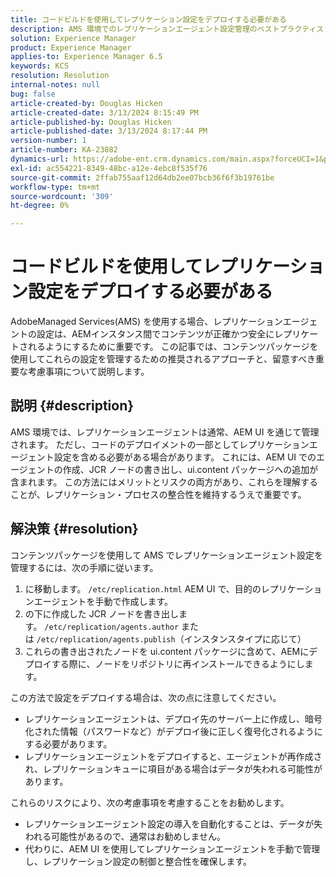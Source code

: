 ```yaml
---
title: コードビルドを使用してレプリケーション設定をデプロイする必要がある
description: AMS 環境でのレプリケーションエージェント設定管理のベストプラクティス
solution: Experience Manager
product: Experience Manager
applies-to: Experience Manager 6.5
keywords: KCS
resolution: Resolution
internal-notes: null
bug: false
article-created-by: Douglas Hicken
article-created-date: 3/13/2024 8:15:49 PM
article-published-by: Douglas Hicken
article-published-date: 3/13/2024 8:17:44 PM
version-number: 1
article-number: KA-23882
dynamics-url: https://adobe-ent.crm.dynamics.com/main.aspx?forceUCI=1&pagetype=entityrecord&etn=knowledgearticle&id=c387107a-76e1-ee11-904c-00224806b7b2
exl-id: ac554221-8349-48bc-a12e-4ebc8f535f76
source-git-commit: 2ffab755aaf12d64db2ee07bcb36f6f3b19761be
workflow-type: tm+mt
source-wordcount: '309'
ht-degree: 0%

---
```


# コードビルドを使用してレプリケーション設定をデプロイする必要がある


AdobeManaged Services(AMS) を使用する場合、レプリケーションエージェントの設定は、AEMインスタンス間でコンテンツが正確かつ安全にレプリケートされるようにするために重要です。 この記事では、コンテンツパッケージを使用してこれらの設定を管理するための推奨されるアプローチと、留意すべき重要な考慮事項について説明します。

## 説明 {#description}


AMS 環境では、レプリケーションエージェントは通常、AEM UI を通じて管理されます。 ただし、コードのデプロイメントの一部としてレプリケーションエージェント設定を含める必要がある場合があります。 これには、AEM UI でのエージェントの作成、JCR ノードの書き出し、ui.content パッケージへの追加が含まれます。 この方法にはメリットとリスクの両方があり、これらを理解することが、レプリケーション・プロセスの整合性を維持するうえで重要です。


## 解決策 {#resolution}


コンテンツパッケージを使用して AMS でレプリケーションエージェント設定を管理するには、次の手順に従います。

1. に移動します。 `/etc/replication.html` AEM UI で、目的のレプリケーションエージェントを手動で作成します。
2. の下に作成した JCR ノードを書き出します。 `/etc/replication/agents.author` または `/etc/replication/agents.publish`（インスタンスタイプに応じて）
3. これらの書き出されたノードを ui.content パッケージに含めて、AEMにデプロイする際に、ノードをリポジトリに再インストールできるようにします。


この方法で設定をデプロイする場合は、次の点に注意してください。

- レプリケーションエージェントは、デプロイ先のサーバー上に作成し、暗号化された情報（パスワードなど）がデプロイ後に正しく復号化されるようにする必要があります。
- レプリケーションエージェントをデプロイすると、エージェントが再作成され、レプリケーションキューに項目がある場合はデータが失われる可能性があります。


これらのリスクにより、次の考慮事項を考慮することをお勧めします。

- レプリケーションエージェント設定の導入を自動化することは、データが失われる可能性があるので、通常はお勧めしません。
- 代わりに、AEM UI を使用してレプリケーションエージェントを手動で管理し、レプリケーション設定の制御と整合性を確保します。
